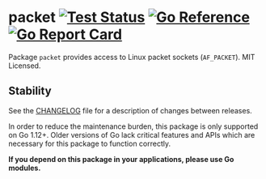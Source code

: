 # packet [![Test Status](https://github.com/mdlayher/packet/workflows/Test/badge.svg)](https://github.com/mdlayher/packet/actions) [![Go Reference](https://pkg.go.dev/badge/github.com/mdlayher/packet.svg)](https://pkg.go.dev/github.com/mdlayher/packet)  [![Go Report Card](https://goreportcard.com/badge/github.com/mdlayher/packet)](https://goreportcard.com/report/github.com/mdlayher/packet)

Package `packet` provides access to Linux packet sockets (`AF_PACKET`). MIT
Licensed.

## Stability

See the [CHANGELOG](./CHANGELOG.md) file for a description of changes between
releases.

In order to reduce the maintenance burden, this package is only supported on
Go 1.12+. Older versions of Go lack critical features and APIs which are
necessary for this package to function correctly.

**If you depend on this package in your applications, please use Go modules.**
